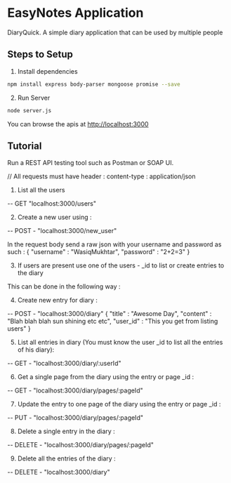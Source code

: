 # EasyNotes Application

DiaryQuick. A simple diary application that can be used by multiple people

## Steps to Setup

1. Install dependencies

```bash
npm install express body-parser mongoose promise --save
```

2. Run Server

```bash
node server.js
```

You can browse the apis at <http://localhost:3000>

## Tutorial
Run a REST API testing tool such as Postman or SOAP UI.

// All requests must have header : content-type : application/json

1. List all the users

-- GET "localhost:3000/users"

2. Create a new user using :

-- POST - "localhost:3000/new_user" 

In the request body send a raw json with your username and password as such :
    {
        "username" : "WasiqMukhtar",
        "password" : "2+2=3"
    }

3. If users are present use one of the users - _id to list or create entries to the diary

This can be done in the following way :

4. Create new entry for diary :

-- POST - "localhost:3000/diary" 
    {
        "title" : "Awesome Day",
        "content" : "Blah blah blah sun shining etc etc",
        "user_id" : "This you get from listing users"
    }

5. List all entries in diary (You must know the user _id to list all the entries of his diary):

-- GET - "localhost:3000/diary/:userId"

6. Get a single page from the diary using the entry or page _id :

-- GET - "localhost:3000/diary/pages/:pageId"

7. Update the entry to one page of the diary using the entry or page _id : 

-- PUT - "localhost:3000/diary/pages/:pageId"

8. Delete a single entry in the diary : 

-- DELETE - "localhost:3000/diary/pages/:pageId"

9. Delete all the entries of the diary :

-- DELETE - "localhost:3000/diary"
